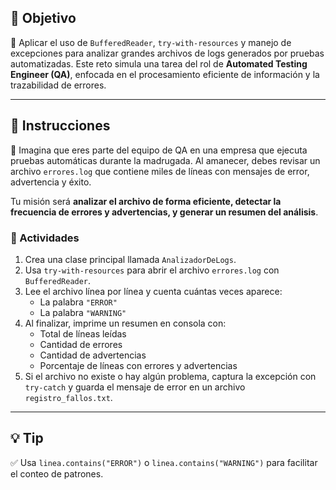 ## 🎯 Objetivo

🧠 Aplicar el uso de `BufferedReader`, `try-with-resources` y manejo de excepciones para analizar grandes archivos de logs generados por pruebas automatizadas. Este reto simula una tarea del rol de **Automated Testing Engineer (QA)**, enfocada en el procesamiento eficiente de información y la trazabilidad de errores.

---

## 📝 Instrucciones

🧪 Imagina que eres parte del equipo de QA en una empresa que ejecuta pruebas automáticas durante la madrugada. Al amanecer, debes revisar un archivo `errores.log` que contiene miles de líneas con mensajes de error, advertencia y éxito.

Tu misión será **analizar el archivo de forma eficiente, detectar la frecuencia de errores y advertencias, y generar un resumen del análisis**.

### 🧩 Actividades

1. Crea una clase principal llamada `AnalizadorDeLogs`.
2. Usa `try-with-resources` para abrir el archivo `errores.log` con `BufferedReader`.
3. Lee el archivo línea por línea y cuenta cuántas veces aparece:
   - La palabra `"ERROR"`
   - La palabra `"WARNING"`
4. Al finalizar, imprime un resumen en consola con:
   - Total de líneas leídas
   - Cantidad de errores
   - Cantidad de advertencias
   - Porcentaje de líneas con errores y advertencias
5. Si el archivo no existe o hay algún problema, captura la excepción con `try-catch` y guarda el mensaje de error en un archivo `registro_fallos.txt`.

---

## 💡 Tip

✅ Usa `linea.contains("ERROR")` o `linea.contains("WARNING")` para facilitar el conteo de patrones.

